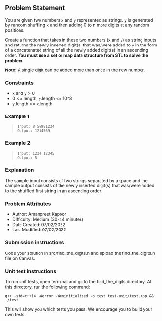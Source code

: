 ## Problem Statement  

You are given two numbers `x` and `y` represented as strings. `y` is generated by random shuffling `x` and then adding 0 to n more digits at any random positions. 

Create a function that takes in these two numbers (`x` and `y`) as string inputs and returns the newly inserted digit(s) that was/were added to `y` in the form of a concatenated string of all the newly added digit(s) in an ascending order. **You must use a set or map data structure from STL to solve the problem.** 

**Note:** A single digit can be added more than once in the new number. 

### Constraints
- `x` and `y` > 0 
- 0 < `x`.length, `y`.length <= 10^8 
- `y`.length >= `x`.length 

### Example 1
> `Input: 8 56981234`  
> `Output: 1234569`

### Example 2
> `Input: 1234 12345`  
> `Output: 5`

### Explanation 
The sample input consists of two strings separated by a space and the sample output consists of the newly inserted digit(s) that was/were added to the shuffled first string in an ascending order.  

### Problem Attributes
- Author: Amanpreet Kapoor
- Difficulty: Medium (30-44 minutes)
- Date Created: 07/02/2022
- Last Modified: 07/02/2022


### Submission instructions
Code your solution in src/find_the_digits.h and upload the find_the_digits.h file on Canvas.


### Unit test instructions
To run unit tests, open terminal and go to the find_the_digits directory. At this directory, run the following command:

`g++ -std=c++14 -Werror -Wuninitialized -o test test-unit/test.cpp && ./test`

This will show you which tests you pass. We encourage you to build your own tests.
